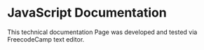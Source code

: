 # JavaScript Documentation 
This technical documentation Page was developed and tested via FreecodeCamp text editor.

